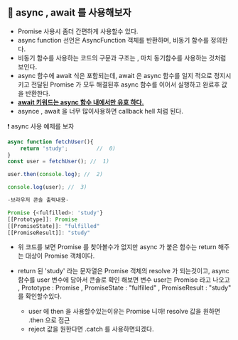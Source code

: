 ## :rocket:  async , await 를 사용해보자

* Promise 사용시 좀더 간편하게 사용할수 있다.
* async function 선언은 AsyncFunction 객체를 반환하며, 비동기 함수를 정의한다.
* 비동기 함수를 사용하는 코드의 구문과 구조는 , 마치 동기함수를 사용하는 것처럼 보인다.
* async 함수에 await 식은 포함되는데, await 은  async 함수를 일지 적으로 정지시키고 전달된  Promise 가 모두 해결된후 async 함수를 이어서 실행하고 완료후 값을 반환한다.
* <u>**await 키워드는 async 함수 내에서만 유효 하다.**</u>
* asynce , await 을 너무 많이사용하면 callback hell 처럼 된다.



:heavy_exclamation_mark: async 사용 예제를 보자

```javascript
async function fetchUser(){
    return 'study';         //  0)
}
const user = fetchUser(); //  1)

user.then(console.log); //  2)

console.log(user); //  3)
```

```javascript
-브라우저 콘솔 출력내용-

Promise {<fulfilled>: 'study'}
[[Prototype]]: Promise
[[PromiseState]]: "fulfilled"
[[PromiseResult]]: "study"


```





* 위 코드를 보면 Promise 를 찾아볼수가 없지만 async 가 붙은 함수는 return 해주는 대상이 Promise 객체이다.

* return 된 'study' 라는 문자열은 Promise 객체의 resolve 가 되는것이고, async 함수를 user 변수에 담아서 콘솔로 확인 해보면 변수 user는 Promise 라고 나오고 , Prototype : Promise , PromiseState : "fulfilled" , PromiseResult : "study" 를 확인할수있다.
  * user 에 then 을 사용할수있는이유는 Promise 니까! resolve 값을 원하면 .then 으로 접근 
  * reject 값을 원한다면  .catch 를 사용하면되겠다.

